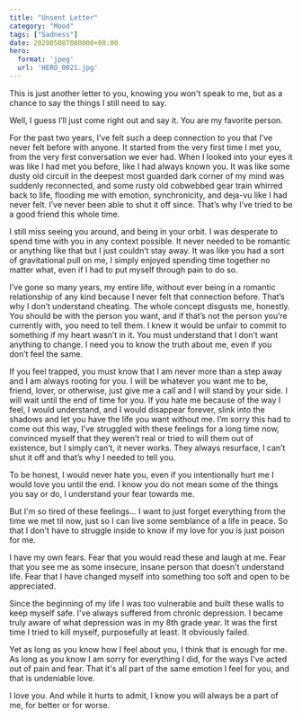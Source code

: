 ```yaml
---
title: "Unsent Letter"
category: "Mood"
tags: ["Sadness"]
date: 20200508T080000+08:00
hero:
  format: 'jpeg'
  url: 'HERO_0021.jpg'
---
```

This is just another letter to you, knowing you won't speak to me, but as a chance to say the things I still need to say.

Well, I guess I’ll just come right out and say it. You are my favorite person.

For the past two years, I’ve felt such a deep connection to you that I’ve never felt before with anyone. It started from the very first time I met you, from the very first conversation we ever had. When I looked into your eyes it was like I had met you before, like I had always known you. It was like some dusty old circuit in the deepest most guarded dark corner of my mind was suddenly reconnected, and some rusty old cobwebbed gear train whirred back to life, flooding me with emotion, synchronicity, and deja-vu like I had never felt. I’ve never been able to shut it off since. That’s why I’ve tried to be a good friend this whole time.

I still miss seeing you around, and being in your orbit. I was desperate to spend time with you in any context possible. It never needed to be romantic or anything like that but I just couldn’t stay away. It was like you had a sort of gravitational pull on me, I simply enjoyed spending time together no matter what, even if I had to put myself through pain to do so.

I’ve gone so many years, my entire life, without ever being in a romantic relationship of any kind because I never felt that connection before. That’s why I don’t understand cheating. The whole concept disgusts me, honestly. You should be with the person you want, and if that’s not the person you’re currently with, you need to tell them. I knew it would be unfair to commit to something if my heart wasn’t in it. You must understand that I don’t want anything to change. I need you to know the truth about me, even if you don’t feel the same.

If you feel trapped, you must know that I am never more than a step away and I am always rooting for you. I will be whatever you want me to be, friend, lover, or otherwise, just give me a call and I will stand by your side. I will wait until the end of time for you. If you hate me because of the way I feel, I would understand, and I would disappear forever, slink into the shadows and let you have the life you want without me. I’m sorry this had to come out this way, I’ve struggled with these feelings for a long time now, convinced myself that they weren’t real or tried to will them out of existence, but I simply can’t, it never works. They always resurface, I can’t shut it off and that’s why I needed to tell you.

To be honest, I would never hate you, even if you intentionally hurt me I would love you until the end. I know you do not mean some of the things you say or do, I understand your fear towards me.

But I'm so tired of these feelings... I want to just forget everything from the time we met til now, just so I can live some semblance of a life in peace. So that I don't have to struggle inside to know if my love for you is just poison for me.

I have my own fears. Fear that you would read these and laugh at me. Fear that you see me as some insecure, insane person that doesn't understand life. Fear that I have changed myself into something too soft and open to be appreciated.

Since the beginning of my life I was too vulnerable and built these walls to keep myself safe. I've always suffered from chronic depression. I became truly aware of what depression was in my 8th grade year. It was the first time I tried to kill myself, purposefully at least. It obviously failed.

Yet as long as you know how I feel about you, I think that is enough for me. As long as you know I am sorry for everything I did, for the ways I've acted out of pain and fear. That it's all part of the same emotion I feel for you, and that is undeniable love.

I love you. And while it hurts to admit, I know you will always be a part of me, for better or for worse.
